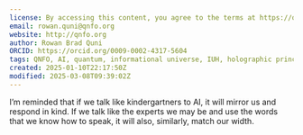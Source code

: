 ```yaml
---
license: By accessing this content, you agree to the terms at https://qnfo.org/LICENSE
email: rowan.quni@qnfo.org
website: http://qnfo.org
author: Rowan Brad Quni
ORCID: https://orcid.org/0009-0002-4317-5604
tags: QNFO, AI, quantum, informational universe, IUH, holographic principle
created: 2025-01-10T22:17:50Z
modified: 2025-03-08T09:39:02Z
---
```


I’m reminded that if we talk like kindergartners to AI, it will mirror us and respond in kind. If we talk like the experts we may be and use the words that we know how to speak, it will also, similarly, match our width.
